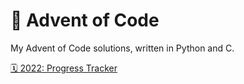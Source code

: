 # 🎄 Advent of Code
My Advent of Code solutions, written in Python and C.

[🗓️ 2022: Progress Tracker](./2022/README.md)
